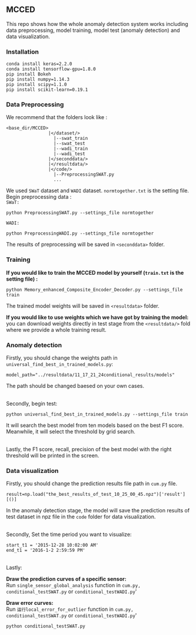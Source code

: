 ## MCCED

This repo shows how the whole anomaly detection system works including data preprocessing, model training, model test (anomaly detection) and data visualization.

### Installation
```
conda install keras=2.2.0
conda install tensorflow-gpu=1.8.0
pip install Bokeh
pip install numpy=1.14.3
pip install scipy=1.1.0
pip install scikit-learn=0.19.1
```
### Data Preprocessing


We recommend that the folders look like :
```
<base_dir/MCCED>
                |</dataset/>
                  |--swat_train
                  |--swat_test
                  |--wadi_train
                  |--wadi_test
                |</seconddata/>
                |</resultdata/>
                |</code/>
                  |--PreprocessingSWAT.py
                  ...

```
We used `SWaT` dataset and `WADI` dataset. `normtogether.txt` is the setting file. Begin preprocessing data :
<br>`SWaT:`
```
python PreprocessingSWAT.py --settings_file normtogether
```
`WADI:`
```
python PreprocessingWADI.py --settings_file normtogether
```
The results of preprocessing will be saved in `<seconddata>` folder.


### Training
<b>If you would like to train the MCCED model by yourself (`train.txt` is the setting file) :</b>
```
python Memory_enhanced_Composite_Encoder_Decoder.py --settings_file train
```
The trained model weights will be saved in `<resultdata>` folder.

<b>If you would like to use weights which we have got by training the model:</b>
 <br>you can download weights directly in test stage from the `<resultdata/>` fold where we provide a whole training result.



 ### Anomaly detection
 Firstly, you should change the weights path in `universal_find_best_in_trained_models.py`:
 ```
 model_path="../resultdata/11_17_21_24conditional_results/models"
 ```
 The path should be changed baesed on your own cases.

 <br>Secondly, begin test:
 ```
 python universal_find_best_in_trained_models.py --settings_file train
 ```
 It will search the best model from ten models based on the best F1 score. Meanwhile, it will select the threshold by grid search.

 <br>Lastly, the F1 score, recall, precision of the best model with the right threshold will be printed in the screen.


 ### Data visualization
Firstly, you should change the prediction results file path in `cum.py` file.
```
result=np.load("the_best_results_of_test_10_25_00_45.npz")['result'][()]
```
In the anomaly detection stage, the model will save the prediction results of test dataset in npz file in the `code` folder for data visualization.

<br>Secondly, Set the time period you want to visualize:
```
start_t1 = '2015-12-28 10:02:00 AM'
end_t1 = '2016-1-2 2:59:59 PM'
```
<br>Lastly:

<b>Draw the prediction curves of a specific sensor:</b>
<br> Run `single_sensor_global_analysis` function in `cum.py, conditional_testSWAT.py` or `conditional_testWADI.py`'

<b>Draw error curves:</b>
<br> Run `运行local_error_for_outlier` function in `cum.py, conditional_testSWAT.py` or `conditional_testWADI.py`'

```
python conditional_testSWAT.py
```








